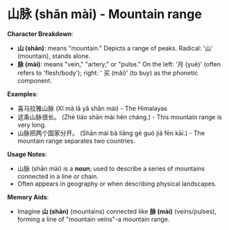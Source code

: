 # **山脉 (shān mài) - Mountain range**

**Character Breakdown**:  
- **山 (shān)**: means "mountain." Depicts a range of peaks. Radical: '山' (mountain), stands alone.  
- **脉 (mài)**: means "vein," "artery," or "pulse." On the left: '月 (yuè)' (often refers to 'flesh/body'); right: ' 买 (mǎi)' (to buy) as the phonetic component.

**Examples**:  
- 喜马拉雅山脉 (Xǐ mǎ lā yǎ shān mài) - The Himalayas  
- 这条山脉很长。 (Zhè tiáo shān mài hěn cháng.) - This mountain range is very long.  
- 山脉把两个国家分开。 (Shān mài bǎ liǎng gè guó jiā fēn kāi.) - The mountain range separates two countries.

**Usage Notes**:  
- 山脉 (shān mài) is a **noun**; used to describe a series of mountains connected in a line or chain.  
- Often appears in geography or when describing physical landscapes.

**Memory Aids**:  
- Imagine **山 (shān)** (mountains) connected like **脉 (mài)** (veins/pulses), forming a line of "mountain veins"-a mountain range.